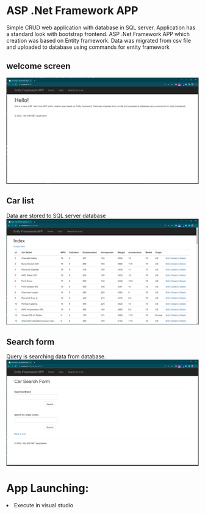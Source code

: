 # ASP .Net Framework APP
Simple CRUD web application with database in SQL server.
Application has a standard look with bootstrap frontend.
ASP .Net Framework APP which creation was based on Entity framework. Data was migrated from csv file and uploaded to database using commands for entity framework
## welcome screen
![welcome page](mdfiles/Capture.PNG)
## Car list
Data are stored to SQL server database
![data page](mdfiles/Capture2.PNG)
## Search form
Query is searching data from database.
![search form](mdfiles/Capture3.PNG)

# App Launching:
<li> Execute in visual studio
